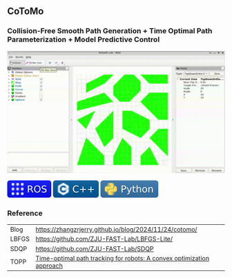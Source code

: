 ## CoToMo

### Collision-Free Smooth Path Generation + Time Optimal Path Parameterization + Model Predictive Control

![](./assets/result.gif)

![](./assets/ros.svg) ![](./assets/cpp.svg) ![](./assets/python.svg)

### Reference

| | |
|-|-|
|Blog|https://zhangzrjerry.github.io/blog/2024/11/24/cotomo/|
|LBFGS|https://github.com/ZJU-FAST-Lab/LBFGS-Lite/|
|SDQP|https://github.com/ZJU-FAST-Lab/SDQP|
|TOPP|[Time-optimal path tracking for robots: A convex optimization approach](https://ieeexplore.ieee.org/abstract/document/5256286)|